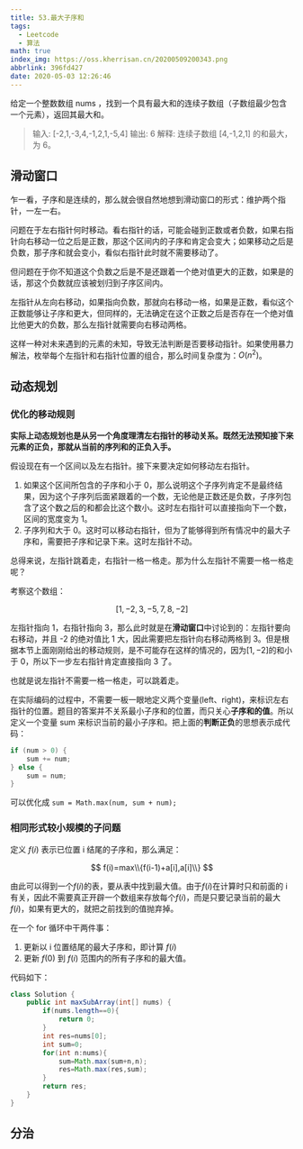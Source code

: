```yaml
---
title: 53.最大子序和
tags:
  - Leetcode
  - 算法
math: true
index_img: https://oss.kherrisan.cn/20200509200343.png
abbrlink: 396fd427
date: 2020-05-03 12:26:46
---
```


给定一个整数数组 nums ，找到一个具有最大和的连续子数组（子数组最少包含一个元素），返回其最大和。

> 输入: [-2,1,-3,4,-1,2,1,-5,4]
> 输出: 6
> 解释: 连续子数组 [4,-1,2,1] 的和最大，为 6。

<!-- more -->

## 滑动窗口

乍一看，子序和是连续的，那么就会很自然地想到滑动窗口的形式：维护两个指针，一左一右。

问题在于左右指针何时移动。看右指针的话，可能会碰到正数或者负数，如果右指针向右移动一位之后是正数，那这个区间内的子序和肯定会变大；如果移动之后是负数，那子序和就会变小，看似右指针此时就不需要移动了。

但问题在于你不知道这个负数之后是不是还跟着一个绝对值更大的正数，如果是的话，那这个负数就应该被划归到子序区间内。

左指针从左向右移动，如果指向负数，那就向右移动一格，如果是正数，看似这个正数能够让子序和更大，但同样的，无法确定在这个正数之后是否存在一个绝对值比他更大的负数，那么左指针就需要向右移动两格。

这样一种对未来遇到的元素的未知，导致无法判断是否要移动指针。如果使用暴力解法，枚举每个左指针和右指针位置的组合，那么时间复杂度为：$O(n^2)$。

## 动态规划

### 优化的移动规则

**实际上动态规划也是从另一个角度理清左右指针的移动关系。既然无法预知接下来元素的正负，那就从当前的序列和的正负入手。**

假设现在有一个区间以及左右指针。接下来要决定如何移动左右指针。

1. 如果这个区间所包含的子序和小于 0，那么说明这个子序列肯定不是最终结果，因为这个子序列后面紧跟着的一个数，无论他是正数还是负数，子序列包含了这个数之后的和都会比这个数小。这时左右指针可以直接指向下一个数，区间的宽度变为 1。
2. 子序列和大于 0。这时可以移动右指针，但为了能够得到所有情况中的最大子序和，需要把子序和记录下来。这时左指针不动。

总得来说，左指针跳着走，右指针一格一格走。那为什么左指针不需要一格一格走呢？

考察这个数组：

$$[1, -2, 3, -5, 7, 8, -2]$$

左指针指向 1，右指针指向 3，那么此时就是在**滑动窗口**中讨论到的：左指针要向右移动，并且 -2 的绝对值比 1 大，因此需要把左指针向右移动两格到 3。但是根据本节上面刚刚给出的移动规则，是不可能存在这样的情况的，因为$[1, -2]$的和小于 0，所以下一步左右指针肯定直接指向 3 了。

也就是说左指针不需要一格一格走，可以跳着走。

在实际编码的过程中，不需要一板一眼地定义两个变量(left、right)，来标识左右指针的位置。题目的答案并不关系最小子序和的位置，而只关心**子序和的值**。所以定义一个变量 sum 来标识当前的最小子序和。把上面的**判断正负**的思想表示成代码：

```java
if (num > 0) {
    sum += num;
} else {
    sum = num;
}
```

可以优化成 ``sum = Math.max(num, sum + num);``

### 相同形式较小规模的子问题

定义 $f(i)$ 表示已位置 i 结尾的子序和，那么满足：

$$
f(i)=max\\{f(i-1)+a[i],a[i]\\}
$$

由此可以得到一个$f(i)$的表，要从表中找到最大值。由于$f(i)$在计算时只和前面的 i 有关，因此不需要真正开辟一个数组来存放每个$f(i)$，而是只要记录当前的最大$f(i)$，如果有更大的，就把之前找到的值抛弃掉。

在一个 for 循环中干两件事：

1. 更新以 i 位置结尾的最大子序和，即计算 $f(i)$
2. 更新 $f(0)$ 到 $f(i)$ 范围内的所有子序和的最大值。

代码如下：

```java
class Solution {
    public int maxSubArray(int[] nums) {
        if(nums.length==0){
            return 0;
        }
        int res=nums[0];
        int sum=0;
        for(int n:nums){
            sum=Math.max(sum+n,n);
            res=Math.max(res,sum);
        }
        return res;
    }
}
```

## 分治